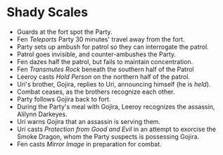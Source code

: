 <!-- TITLE: 2020 08 15 -->

<!-- SUBTITLE: A quick summary of 2020 08 15 -->

# Shady Scales

* Guards at the fort spot the Party.
* Fen *Teleports* Party 30 minutes' travel away from the fort.
* Party sets up ambush for patrol so they can interrogate the patrol.
* Patrol goes invisible, and counter-ambushes the Party.
* Fen dazes half the patrol, but fails to maintain concentration.
* Fen *Transmutes Rock* beneath the southern half of the Patrol
* Leeroy casts *Hold Person* on the northern half of the  patrol.
* Uri's brother, Gojira, replies to Uri, announcing himself (he is *held*).
* Combat ceases, as the brothers recognize each other.
* Party follows Gojira back to fort.
* During the Party's meal with Gojira, Leeroy recognizes the assassin, Alilynn Darkeyes.
* Uri warns Gojira that an assassin is serving them.
* Uri casts *Protection from Good and Evil* in an attempt to exorcise the Smoke Dragon, whom the Party suspects is possessing Gojira.
* Fen casts *Mirror Image* in preparation for combat.